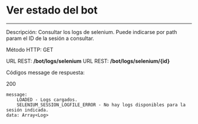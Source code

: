 # Ver estado del bot
___

Descripción: Consultar los logs de selenium. Puede indicarse por path param el ID de la sesión a consultar.

Método HTTP: GET

URL REST: **/bot/logs/selenium**
URL REST: **/bot/logs/selenium/{id}**

Códigos message de respuesta:

200

    message: 
        LOADED - Logs cargados.
        SELENIUM_SESSION_LOGFILE_ERROR - No hay logs disponibles para la sesión indicada.
    data: Array<Log>
	